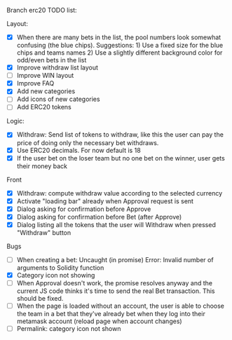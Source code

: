 Branch erc20 TODO list:

Layout:
- [X] When there are many bets in the list, the pool numbers look somewhat confusing (the blue chips).
      Suggestions:
      1) Use a fixed size for the blue chips and teams names
      2) Use a slightly different background color for odd/even bets in the list
- [X] Improve withdraw list layout
- [ ] Improve WIN layout
- [X] Improve FAQ
- [X] Add new categories
- [ ] Add icons of new categories
- [ ] Add ERC20 tokens

Logic:
- [X] Withdraw: Send list of tokens to withdraw, like this the user can pay the price
  of doing only the necessary bet withdraws.
- [X] Use ERC20 decimals. For now default is 18
- [X] If the user bet on the loser team but no one bet on the winner, user gets their money back

Front
- [X] Withdraw: compute withdraw value according to the selected currency
- [X] Activate "loading bar" already when Approval request is sent
- [X] Dialog asking for confirmation before Approve
- [X] Dialog asking for confirmation before Bet (after Approve)
- [X] Dialog listing all the tokens that the user will Withdraw when pressed
      "Withdraw" button

Bugs
- [ ] When creating a bet: Uncaught (in promise) Error: Invalid number of arguments to Solidity function
- [X] Category icon not showing
- [ ] When Approval doesn't work, the promise resolves anyway and the current JS code thinks it's time to send the real Bet transaction. This should be fixed.
- [ ] When the page is loaded without an account, the user is able to choose the team in a bet that they've already bet when they log into their metamask account
      (reload page when account changes)
- [ ] Permalink: category icon not shown
